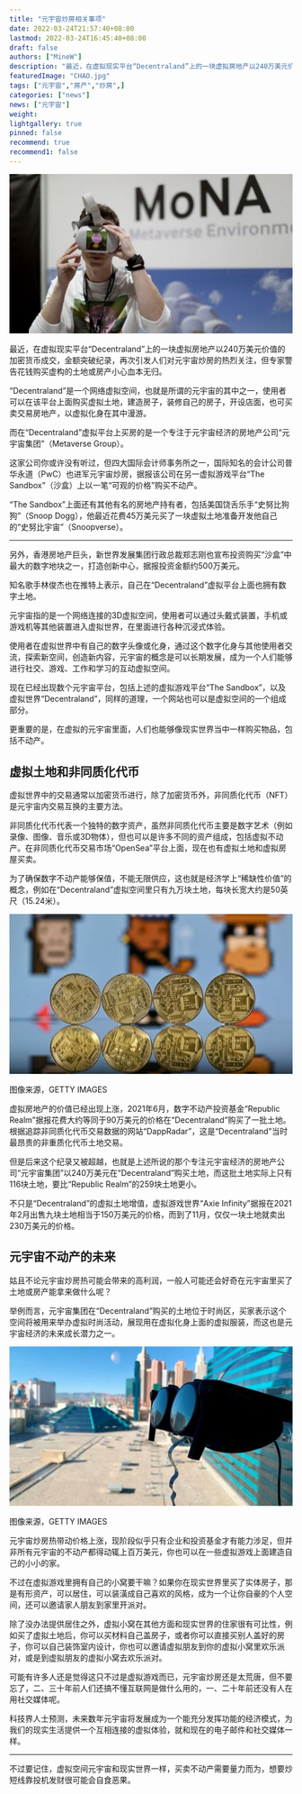 ```yaml
---
title: "元宇宙炒房相关事项"
date: 2022-03-24T21:57:40+08:00
lastmod: 2022-03-24T16:45:40+08:00
draft: false
authors: ["MineW"]
description: "最近，在虚拟现实平台“Decentraland”上的一块虚拟房地产以240万美元价值的加密货币成交，金额突破纪录，再次引发人们对元宇宙炒房的热烈关注，但专家警告花钱购买虚构的土地或房产小心血本无归。"
featuredImage: "CHAO.jpg"
tags: ["元宇宙","房产","炒房",]
categories: ["news"]
news: ["元宇宙"]
weight: 
lightgallery: true
pinned: false
recommend: true
recommend1: false
---
```




![_122646555_gettyimages-1356678583](_122646555_gettyimages-1356678583.jpg)

最近，在虚拟现实平台“Decentraland”上的一块虚拟房地产以240万美元价值的加密货币成交，金额突破纪录，再次引发人们对元宇宙炒房的热烈关注，但专家警告花钱购买虚构的土地或房产小心血本无归。

“Decentraland”是一个网络虚拟空间，也就是所谓的元宇宙的其中之一，使用者可以在该平台上面购买虚拟土地，建造房子，装修自己的房子，开设店面，也可买卖交易房地产，以虚拟化身在其中漫游。

而在“Decentraland”虚拟平台上买房的是一个专注于元宇宙经济的房地产公司“元宇宙集团”（Metaverse Group）。

这家公司你或许没有听过，但四大国际会计师事务所之一，国际知名的会计公司普华永道（PwC）也进军元宇宙炒房，据报该公司在另一虚拟游戏平台“The Sandbox”（沙盒）上以一笔“可观的价格”购买不动产。

“The Sandbox”上面还有其他有名的房地产持有者，包括美国饶舌乐手“史努比狗狗”（Snoop Dogg），他最近花费45万美元买了一块虚拟土地准备开发他自己的“史努比宇宙”（Snoopverse）。

---



另外，香港房地产巨头，新世界发展集团行政总裁郑志刚也宣布投资购买“沙盒”中最大的数字地块之一，打造创新中心，据报投资金额约500万美元。

知名歌手林俊杰也在推特上表示，自己在“Decentraland”虚拟平台上面也拥有数字土地。

元宇宙指的是一个网络连接的3D虚拟空间，使用者可以通过头戴式装置，手机或游戏机等其他装置进入虚拟世界，在里面进行各种沉浸式体验。

使用者在虚拟世界中有自己的数字头像或化身，通过这个数字化身与其他使用者交流，探索新空间，创造新内容，元宇宙的概念是可以长期发展，成为一个人们能够进行社交、游戏、工作和学习的互动虚拟空间。

现在已经出现数个元宇宙平台，包括上述的虚拟游戏平台“The Sandbox”，以及虚拟世界“Decentraland”，同样的道理，一个网站也可以是虚拟空间的一个组成部分。

更重要的是，在虚拟的元宇宙里面，人们也能够像现实世界当中一样购买物品，包括不动产。

## 虚拟土地和非同质化代币

虚拟世界中的交易通常以加密货币进行，除了加密货币外，非同质化代币（NFT）是元宇宙内交易互换的主要方法。

非同质化代币代表一个独特的数字资产，虽然非同质化代币主要是数字艺术（例如录像、图像、音乐或3D物体），但也可以是许多不同的资产组成，包括虚拟不动产。在非同质化代币交易市场“OpenSea”平台上面，现在也有虚拟土地和虚拟房屋买卖。

为了确保数字不动产能够保值，不能无限供应，这也就是经济学上“稀缺性价值”的概念，例如在“Decentraland”虚拟空间里只有九万块土地，每块长宽大约是50英尺（15.24米）。

![_122646561_gettyimages-1237473564](_122646561_gettyimages-1237473564.jpg)

图像来源，GETTY IMAGES

虚拟房地产的价值已经出现上涨，2021年6月，数字不动产投资基金“Republic Realm”据报花费大约等同于90万美元的价格在“Decentraland”购买了一批土地。根据追踪非同质化代币交易数据的网站“DappRadar”，这是“Decentraland”当时最昂贵的非重质化代币土地交易。

但是后来这个纪录又被超越，也就是上述所说的那个专注元宇宙经济的房地产公司“元宇宙集团”以240万美元在“Decentraland”购买土地，而这批土地实际上只有116块土地，要比“Republic Realm”的259块土地更小。

不只是“Decentraland”的虚拟土地增值，虚拟游戏世界“Axie Infinity”据报在2021年2月出售九块土地相当于150万美元的价格，而到了11月，仅仅一块土地就卖出230万美元的价格。

## 元宇宙不动产的未来

姑且不论元宇宙炒房热可能会带来的高利润，一般人可能还会好奇在元宇宙里买了土地或房产能拿来做什么呢？

举例而言，元宇宙集团在“Decentraland”购买的土地位于时尚区，买家表示这个空间将被用来举办虚拟时尚活动，展现用在虚拟化身上面的虚拟服装，而这也是元宇宙经济的未来成长潜力之一。

![_122646665_gettyimages-1237576043](_122646665_gettyimages-1237576043.jpg)

图像来源，GETTY IMAGES

元宇宙炒房热带动价格上涨，现阶段似乎只有企业和投资基金才有能力涉足，但并非所有元宇宙的不动产都得动辄上百万美元，你也可以在一些虚拟游戏上面建造自己的小小的家。

不过在虚拟游戏里拥有自己的小窝要干嘛？如果你在现实世界里买了实体房子，那是有形资产，可以居住，可以装潢成自己喜欢的风格，成为一个让你自豪的个人空间，还可以邀请家人朋友到家里开派对。

除了没办法提供居住之外，虚拟小窝在其他方面和现实世界的住家很有可比性，例如买了虚拟土地后，你可以买材料自己盖房子，或者你可以直接买别人盖好的房子，你可以自己装饰室内设计，你也可以邀请虚拟朋友到你的虚拟小窝里欢乐派对，或是到虚拟朋友的虚拟小窝去欢乐派对。

可能有许多人还是觉得这只不过是虚拟游戏而已，元宇宙炒房还是太荒唐，但不要忘了，二、三十年前人们还搞不懂互联网是做什么用的，一、二十年前还没有人在用社交媒体呢。

科技界人士预测，未来数年元宇宙将发展成为一个能充分发挥功能的经济模式，为我们的现实生活提供一个互相连接的虚拟体验，就和现在的电子邮件和社交媒体一样。

---



不过要记住，虚拟空间元宇宙和现实世界一样，买卖不动产需要量力而为，想要炒短线靠投机发财很可能会自食恶果。

